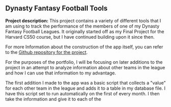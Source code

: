 ## Dynasty Fantasy Football Tools

**Project description:** This project contains a variety of different tools that I am using to track the performance of the members of one of my Dynasty Fantasy Football Leagues. It originally started off as my Final Project for the Harvard CS50 course, but I have continued building upon it since then. 

For more Information about the construction of the app itself, you can refer to the <a href="https://www.github.com/MattDotsey/NellasFellas"> Github repository for the project</a>.

For the purposes of the portfolio, I will be focusing on later additions to the project in an attempt to analyze information about other teams in the league and how I can use that information to my advantage. 

The first addition I made to the app was a basic script that collects a "value" for each other team in the league and adds it to a table in my database file. I have this script set to run automatically on the first of every month. I then take the information and give it to each of the 

